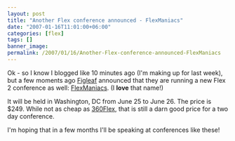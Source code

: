 ```yaml
---
layout: post
title: "Another Flex conference announced - FlexManiacs"
date: "2007-01-16T11:01:00+06:00"
categories: [flex]
tags: []
banner_image: 
permalink: /2007/01/16/Another-Flex-conference-announced-FlexManiacs
---
```


Ok - so I know I blogged like 10 minutes ago (I'm making up for last week), but a few moments ago <a href="http://www.figleaf.com">Figleaf</a> announced that they are running a new Flex 2 conference as well: <a href="http://flex2conference.figleaf.com/">FlexManiacs</a>. (I <b>love</b> that name!) 

It will be held in Washington, DC from June 25 to June 26. The price is $249. While not as cheap as <a href="http://360flex.org">360Flex</a>, that is still a darn good price for a two day conference.

I'm hoping that in a few months I'll be speaking at conferences like these!